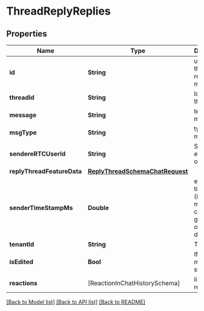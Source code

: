 # ThreadReplyReplies

## Properties
Name | Type | Description | Notes
------------ | ------------- | ------------- | -------------
**id** | **String** | uniqueId of the first reply messageL | [optional] 
**threadId** | **String** | Id of the thread | [optional] 
**message** | **String** | text sent in message | [optional] 
**msgType** | **String** | type of message | [optional] 
**sendereRTCUserId** | **String** | Sender eRTCUserId of message | [optional] 
**replyThreadFeatureData** | [**ReplyThreadSchemaChatRequest**](ReplyThreadSchemaChatRequest.md) |  | [optional] 
**senderTimeStampMs** | **Double** | epoch timestamp (in ms) of message creation generated on sender device | [optional] 
**tenantId** | **String** | Tenant Id | [optional] 
**isEdited** | **Bool** | If chat message is starred | [optional] 
**reactions** | [ReactionInChatHistorySchema] | list of reactions | [optional] 

[[Back to Model list]](../README.md#documentation-for-models) [[Back to API list]](../README.md#documentation-for-api-endpoints) [[Back to README]](../README.md)


